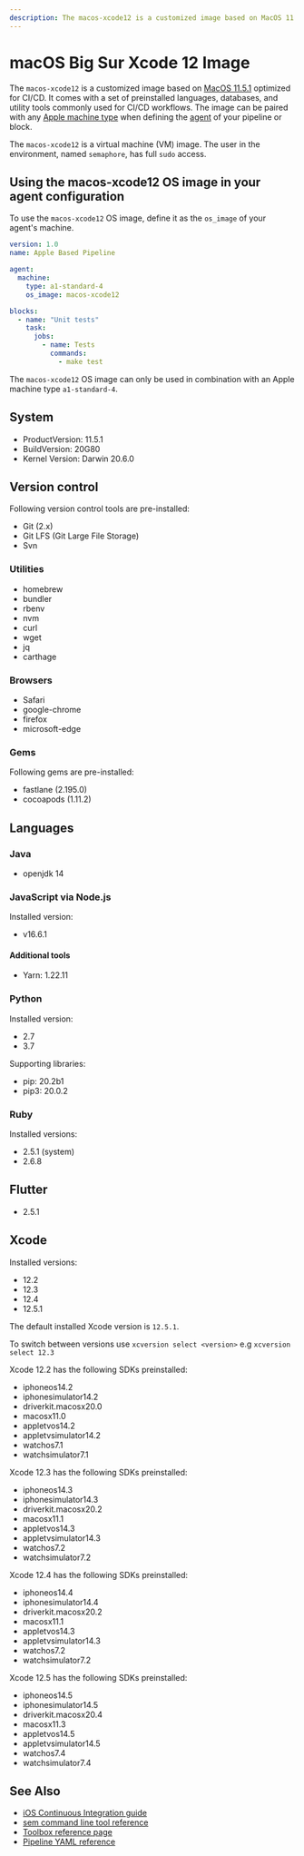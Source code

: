 ```yaml
---
description: The macos-xcode12 is a customized image based on MacOS 11.3.1 optimized for CI/CD. It is a virtual machine (VM) image and here is how to use it.
---
```


# macOS Big Sur Xcode 12 Image

The `macos-xcode12` is a customized image based on [MacOS 11.5.1][bigsur-release-notes]
optimized for CI/CD. It comes with a set of preinstalled languages, databases,
and utility tools commonly used for CI/CD workflows. The image can be paired
with any [Apple machine type][machine-types] when defining the [agent][agent]
of your pipeline or block.

The `macos-xcode12` is a virtual machine (VM) image. The user in the environment,
named `semaphore`, has full `sudo` access.

## Using the macos-xcode12 OS image in your agent configuration

To use the `macos-xcode12` OS image, define it as the `os_image` of your agent's
machine.

``` yaml
version: 1.0
name: Apple Based Pipeline

agent:
  machine:
    type: a1-standard-4
    os_image: macos-xcode12

blocks:
  - name: "Unit tests"
    task:
      jobs:
        - name: Tests
          commands:
            - make test
```

The `macos-xcode12` OS image can only be used in combination with an Apple
machine type `a1-standard-4`.

## System

- ProductVersion: 11.5.1
- BuildVersion: 20G80
- Kernel Version: Darwin 20.6.0

## Version control

Following version control tools are pre-installed:

- Git (2.x)
- Git LFS (Git Large File Storage)
- Svn

### Utilities

- homebrew
- bundler
- rbenv
- nvm
- curl
- wget
- jq
- carthage

### Browsers

- Safari
- google-chrome
- firefox
- microsoft-edge

### Gems

Following gems are pre-installed:

- fastlane (2.195.0)
- cocoapods (1.11.2)

## Languages

### Java

- openjdk 14

### JavaScript via Node.js

Installed version:

- v16.6.1

#### Additional tools

- Yarn: 1.22.11

### Python

Installed version:

- 2.7
- 3.7

Supporting libraries:

- pip: 20.2b1
- pip3: 20.0.2

### Ruby

Installed versions:

- 2.5.1 (system)
- 2.6.8

## Flutter

- 2.5.1

## Xcode

Installed versions:

- 12.2
- 12.3
- 12.4
- 12.5.1

The default installed Xcode version is `12.5.1`.

To switch between versions use `xcversion select <version>` e.g `xcversion select 12.3`


Xcode 12.2 has the following SDKs preinstalled:

- iphoneos14.2
- iphonesimulator14.2
- driverkit.macosx20.0
- macosx11.0
- appletvos14.2
- appletvsimulator14.2
- watchos7.1
- watchsimulator7.1

Xcode 12.3 has the following SDKs preinstalled:

- iphoneos14.3
- iphonesimulator14.3
- driverkit.macosx20.2
- macosx11.1
- appletvos14.3
- appletvsimulator14.3
- watchos7.2
- watchsimulator7.2

Xcode 12.4 has the following SDKs preinstalled:

- iphoneos14.4
- iphonesimulator14.4
- driverkit.macosx20.2
- macosx11.1
- appletvos14.3
- appletvsimulator14.3
- watchos7.2
- watchsimulator7.2

Xcode 12.5 has the following SDKs preinstalled:

- iphoneos14.5
- iphonesimulator14.5
- driverkit.macosx20.4
- macosx11.3
- appletvos14.5
- appletvsimulator14.5
- watchos7.4
- watchsimulator7.4


## See Also

- [iOS Continuous Integration guide][ios-guide]
- [sem command line tool reference](https://docs.semaphoreci.com/reference/sem-command-line-tool/)
- [Toolbox reference page](https://docs.semaphoreci.com/reference/toolbox-reference/)
- [Pipeline YAML reference](https://docs.semaphoreci.com/reference/pipeline-yaml-reference/)

[bigsur-release-notes]: https://developer.apple.com/documentation/macos-release-notes/macos-big-sur-11_3-release-notes
[machine-types]: https://docs.semaphoreci.com/ci-cd-environment/machine-types/
[beta-form]: https://semaphoreci.com/product/ios
[agent]: https://docs.semaphoreci.com/reference/pipeline-yaml-reference/#agent
[ios-guide]: https://docs.semaphoreci.com/examples/ios-continuous-integration-with-xcode/
